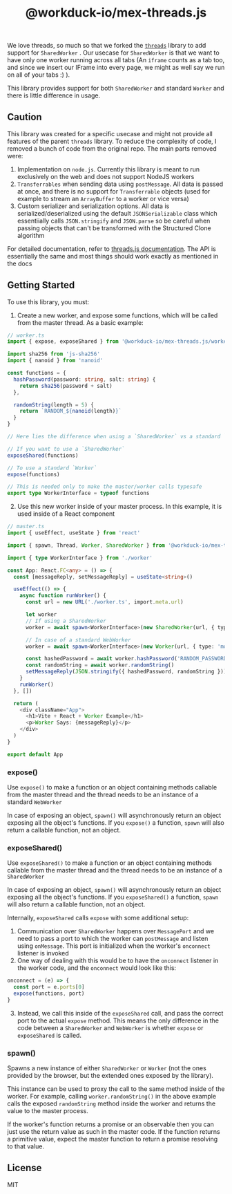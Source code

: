 <h1 align="center">@workduck-io/mex-threads.js</h1>

<br />

We love threads, so much so that we forked the [`threads`](https://github.com/andywer/threads.js) library to add support for `SharedWorker` . Our usecase for `SharedWorker` is that we want to have only one worker running across all tabs (An `iframe` counts as a tab too, and since we insert our IFrame into every page, we might as well say we run on all of your tabs :) ).

This library provides support for both `SharedWorker` and standard `Worker` and there is little difference in usage.

## Caution

This library was created for a specific usecase and might not provide all features of the parent `threads` library. To reduce the complexity of code, I removed a bunch of code from the original repo. The main parts removed were:

1. Implementation on `node.js`. Currently this library is meant to run exclusively on the web and does not support NodeJS workers
2. `Transferrables` when sending data using `postMessage`. All data is passed at once, and there is no support for `Transferrable` objects (used for example to stream an `ArrayBuffer` to a worker or vice versa)
3. Custom serializer and serialization options. All data is serialized/deserialized using the default `JSONSerializable` class which essentiially calls `JSON.stringify` and `JSON.parse` so be careful when passing objects that can't be transformed with the Structured Clone algorithm

For detailed documentation, refer to [threads.js documentation](https://threads.js.org/). The API is essentially the same and most things should work exactly as mentioned in the docs

## Getting Started

To use this library, you must:

1. Create a new worker, and expose some functions, which will be called from the master thread. As a basic example:

```typescript
// worker.ts
import { expose, exposeShared } from '@workduck-io/mex-threads.js/worker'

import sha256 from 'js-sha256'
import { nanoid } from 'nanoid'

const functions = {
  hashPassword(password: string, salt: string) {
    return sha256(password + salt)
  },

  randomString(length = 5) {
    return `RANDOM_${nanoid(length)}`
  }
}

// Here lies the difference when using a `SharedWorker` vs a standard `WebWorker`

// If you want to use a `SharedWorker`
exposeShared(functions)

// To use a standard `Worker`
expose(functions)

// This is needed only to make the master/worker calls typesafe
export type WorkerInterface = typeof functions
```

2. Use this new worker inside of your master process. In this example, it is used inside of a React component

```typescript
// master.ts
import { useEffect, useState } from 'react'

import { spawn, Thread, Worker, SharedWorker } from '@workduck-io/mex-threads.js'

import { type WorkerInterface } from './worker'

const App: React.FC<any> = () => {
  const [messageReply, setMessageReply] = useState<string>()

  useEffect(() => {
    async function runWorker() {
      const url = new URL('./worker.ts', import.meta.url)

      let worker
      // If using a SharedWorker
      worker = await spawn<WorkerInterface>(new SharedWorker(url, { type: 'module' }))

      // In case of a standard WebWorker
      worker = await spawn<WorkerInterface>(new Worker(url, { type: 'module' }))

      const hashedPassword = await worker.hashPassword('RANDOM_PASSWORD', 'NAMAK_HARAAM')
      const randomString = await worker.randomString()
      setMessageReply(JSON.stringify({ hashedPassword, randomString }))
    }
    runWorker()
  }, [])

  return (
    <div className="App">
      <h1>Vite + React + Worker Example</h1>
      <p>Worker Says: {messageReply}</p>
    </div>
  )
}

export default App
```

### expose()

Use `expose()` to make a function or an object containing methods callable from the master thread and the thread needs to be an instance of a standard `WebWorker`

In case of exposing an object, `spawn()` will asynchronously return an object exposing all the object's functions. If you `expose()` a function, `spawn` will also return a callable function, not an object.

### exposeShared()

Use `exposeShared()` to make a function or an object containing methods callable from the master thread and the thread needs to be an instance of a `SharedWorker`

In case of exposing an object, `spawn()` will asynchronously return an object exposing all the object's functions. If you `exposeShared()` a function, `spawn` will also return a callable function, not an object.

Internally, `exposeShared` calls `expose` with some additional setup:

1. Communication over `SharedWorker` happens over `MessagePort` and we need to pass a port to which the worker can `postMessage` and listen using `onMessage`. This port is initialized when the worker's `onconnect` listener is invoked
2. One way of dealing with this would be to have the `onconnect` listener in the worker code, and the `onconnect` would look like this:

```ts
onconnect = (e) => {
  const port = e.ports[0]
  expose(functions, port)
}
```

3. Instead, we call this inside of the `exposeShared` call, and pass the correct port to the actual `expose` method. This means the only difference in the code between a `SharedWorker` and `WebWorker` is whether `expose` or `exposeShared` is called.

### spawn()

Spawns a new instance of either `SharedWorker` or `Worker` (not the ones provided by the browser, but the extended ones exposed by the library).

This instance can be used to proxy the call to the same method inside of the worker. For example, calling `worker.randomString()` in the above example calls the exposed `randomString` method inside the worker and returns the value to the master process.

If the worker's function returns a promise or an observable then you can just use the return value as such in the master code. If the function returns a primitive value, expect the master function to return a promise resolving to that value.

## License

MIT
